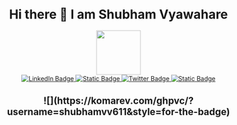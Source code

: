 <h1 align="center" color="blue">Hi there 👋 I am Shubham Vyawahare</h1>
<div id="header" align="center" >
  <img src="https://shubhamvv611.github.io/Portfolio-Shubhamvv611/img/cartoon-trans.png" width="100"  />
  <div id="badges">
  <a href="https://www.linkedin.com/in/shubhamvv611/">
    <img src="https://img.shields.io/badge/LinkedIn-blue?style=for-the-badge&logo=linkedin&logoColor=whit" alt="LinkedIn Badge"/>
  </a>
    <a href="https://www.dompsc.com/">
    <img alt="Static Badge" src="https://img.shields.io/badge/DoMpsc-blue?style=for-the-badge&logo=portfolio&label=Founder&color=Green&link=https%3A%2F%2Fwww.dompsc.com%2F" alt="dompsc">

  </a>

  <a href="https://twitter.com/shubhamvv611">
    <img src="https://img.shields.io/badge/Twitter-blue?style=for-the-badge&logo=twitter&logoColor=white" alt="Twitter Badge"/>
  </a>
  <a href="https://shubhamvv611.github.io/Portfolio-Shubhamvv611/">
<img alt="Static Badge" src="https://img.shields.io/badge/Portfolio-red?style=for-the-badge&logo=link&logoColor=white&labelColor=red&color=red&link=https%3A%2F%2Fshubhamvv611.github.io%2FPortfolio-Shubhamvv611%2F"></a>

</div>
<h2> ![](https://komarev.com/ghpvc/?username=shubhamvv611&style=for-the-badge)    </h2>




  
</div>
<!--
**shubhamvv611/shubhamvv611** is a ✨ _special_ ✨ repository because its `README.md` (this file) appears on your GitHub profile.

Here are some ideas to get you started:

- 🔭 I’m currently working on ...
- 🌱 I’m currently learning ...
- 👯 I’m looking to collaborate on ...
- 🤔 I’m looking for help with ...
- 💬 Ask me about ...
- 📫 How to reach me: ...
- 😄 Pronouns: ...
- ⚡ Fun fact: ...
-->
